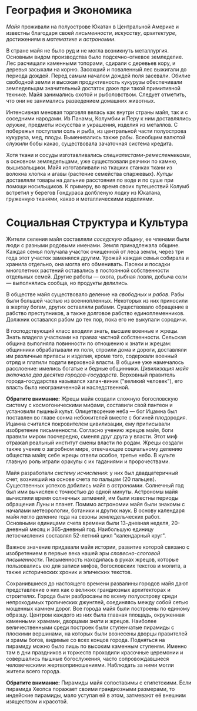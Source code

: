 # География и Экономика

*Майя* проживали на полуострове Юкатан в Центральной Америке и известны благодаря своей _письменности_, _искусству_, _архитектуре_, достижениям в _математике_ и _астрономии_.

В стране майя не было руд и не могла возникнуть металлургия. Основным видом производства было подсечно-огневое земледелие. Лес расчищали каменными топорами, сдирали с деревьев кору, и деревья засыхали на корню. Засохший и поваленный лес выжигали до периода дождей. Перед самым началом дождей поля засевали. Обилие свободной земли и высокая продуктивность кукурузы обеспечивали земледельцам значительный достаток даже при такой примитивной технике. Майя занимались охотой и рыболовством. Следует отметить, что они не занимались разведением домашних животных.

Интенсивная меновая торговля велась как внутри страны майя, так и с соседними народами. Из Панамы, Колумбии и Перу к ним доставлялись *оружие*, предметы искусства и украшения, изделия из металлов. С побережья поступали соль и рыба, из центральной части полуострова кукуруза, мед, плоды. Выменивались также рабы. Всеобщим валютой служили бобы какао, существовала зачаточная система кредита.

Хотя ткани и сосуды изготавливались _специалистами-ремесленниками_, в основном земледельцами, уже существовали резчики по камню, вышивальщики. Майя изготавливали на ткацких станках ткани из волокна хлопка и агавы (растение семейства спаржевых). *Купцы* доставляли товары на дальние расстояния по воде и по суше при помощи носильщиков. К примеру, во время своих путешествий Колумб встретил у берегов Гондураса долбленую лодку из Юкатана, груженную тканями, какао и металлическими изделиями.

# Социальная Структура и Культура

Жители селения майя составляли _соседскую общину_, ее членами были люди с разными родовыми именами. Земля принадлежала общине. Каждая семья получала участок очищенной от леса земли, через три года этот участок заменялся другим. Урожай каждая семья собирала и хранила отдельно, она могла его обменивать. Пасеки и посадки многолетних растений оставались в постоянной собственности отдельных семей. Другие работы — охота, рыбная ловля, добыча соли — выполнялись сообща, но продукты делились.

В обществе майя существовало деление на _свободных_ и _рабов_. Рабы были большей частью из военнопленных. Некоторых из них приносили в жертву богам, других оставляли рабами. Существовало обращение в рабство преступников, а также долговое рабство единоплеменников. Должник оставался рабом до тех пор, пока его не выкупали сородичи.

В господствующий класс входили знать, высшие военные и жрецы. Знать владела участками на правах частной собственности. Сельская община выполняла повинности по отношению к знати и жрецам: общинники обрабатывали их поля, строили дома и дороги, доставляли им различные припасы и изделия, кроме того, содержали военный отряд и платили подати верховной власти. В общине уже намечалось расслоение: имелись богатые и бедные общинники. _Цивилизация майя включала два десятка городов-государств_. Верховный правитель города-государства назывался халач-виник ("великий человек"), его власть была неограниченной и наследственной.

**Обратите внимание:**
Жрецы майя создали сложную богословскую систему с космогоническими мифами, составили свой пантеон и установили пышный культ. Олицетворение неба — бог Ицамна был поставлен во главе сонма небожителей вместе с богиней плодородия. Ицамна считался покровителем цивилизации, ему приписывали изобретение письменности. Согласно учению жрецов майя, боги правили миром поочередно, сменяя друг друга у власти. Этот миф отражал реальный институт смены власти по родам. Жрецы создали также учение о загробном мире, отвечающее социальному делению общества майя; себе жрецы отвели особое, третье небо. В культе главную роль играли оракулы с их гаданиями и пророчествами.

Майя разработали *систему исчисления*: у них был двадцатеричный счет, возникший на основе счета по пальцам (20 пальцев). Существенных успехов добились майя в *астрономии*. Солнечный год был ими вычислен с точностью до одной минуты. Астрономы майя вычисляли время солнечных затмений, им были известны периоды обращения Луны и планет. Помимо астрономии майя были знакомы с началами метеорологии, ботаники и других наук. В основу календаря майя легло деление года на сезоны земледельческих работ. Основными единицами счета времени были 13-дневная неделя, 20-дневный месяц и 365-дневный год. Наибольшую единицу летосчисления составлял 52-летний цикл "календарный круг".

Важное значение придавали майя истории, развитие которой связано с изобретением в первые века нашей эры _словесно-слоговой письменности_. Письменность находилась в руках жрецов, которые пользовались ею для записи мифов, богословских текстов и молитв, а также исторических хроник и эпических текстов.

Сохранившиеся до настоящего времени развалины городов майя дают представление о них как о великих грандиозных архитекторах и строителях. Города были разбросаны по всему полуострову среди непроходимых тропических джунглей, соединяясь между собой сетью мощенных камнем дорог. Все города майя были построены по единому образцу. Центром каждого из них была главная площадь, окруженная каменными храмами, дворцами знати и жрецов. Наиболее величественными среди построек были ступенчатые пирамиды с плоскими вершинами, на которых были вознесены дворцы правителей и храмы богов, видимые со всех концов города. Подняться на пирамиду можно было лишь по высоким каменным ступеням. Именно там в дни праздников и торжеств проходили красочные церемонии и совершались пышные богослужения, часто сопровождавшиеся человеческими жертвоприношениями. Наблюдать за ними могли жители всего города.

**Обратите внимание:**
Пирамиды майя сопоставимы с египетскими. Если пирамида Хеопса поражает своими грандиозными размерами, то индейские пирамиды, мало уступая ей в этом, затмевают её внешним изяществом и красотой.
